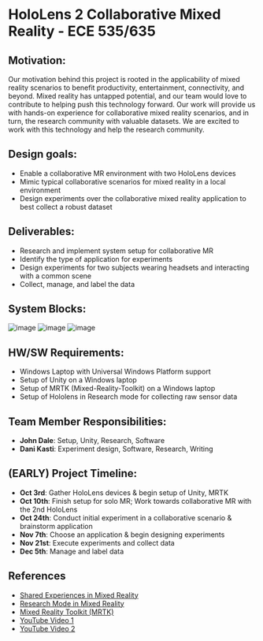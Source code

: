 # HoloLens 2 Collaborative Mixed Reality - ECE 535/635

## Motivation:
Our motivation behind this project is rooted in the applicability of mixed reality scenarios to benefit productivity, entertainment, connectivity, and beyond. Mixed reality has untapped potential, and our team would love to contribute to helping push this technology forward. Our work will provide us with hands-on experience for collaborative mixed reality scenarios, and in turn, the research community with valuable datasets. We are excited to work with this technology and help the research community.

## Design goals:
- Enable a collaborative MR environment with two HoloLens devices
- Mimic typical collaborative scenarios for mixed reality in a local environment
- Design experiments over the collaborative mixed reality application to best collect a robust dataset

## Deliverables:
- Research and implement system setup for collaborative MR
- Identify the type of application for experiments
- Design experiments for two subjects wearing headsets and interacting with a common scene
- Collect, manage, and label the data

## System Blocks:
![image](https://github.com/JohnDale02/Collaborative-MR-535/assets/116762794/9d1b625f-50e4-4018-a7fc-395fbc6652c8)
![image](https://github.com/JohnDale02/Collaborative-MR-535/assets/116762794/9907773c-a8c3-4ac6-bb16-7584f9078321)
![image](https://github.com/JohnDale02/Collaborative-MR-535/assets/116762794/62c6d63b-eb64-45cb-b157-0378d53627c9)

## HW/SW Requirements:
- Windows Laptop with Universal Windows Platform support
- Setup of Unity on a Windows laptop
- Setup of MRTK (Mixed-Reality-Toolkit) on a Windows laptop
- Setup of Hololens in Research mode for collecting raw sensor data

## Team Member Responsibilities:
- **John Dale**: Setup, Unity, Research, Software
- **Dani Kasti**: Experiment design, Software, Research, Writing

## (EARLY) Project Timeline:
- **Oct 3rd**: Gather HoloLens devices & begin setup of Unity, MRTK
- **Oct 10th**: Finish setup for solo MR; Work towards collaborative MR with the 2nd HoloLens
- **Oct 24th**: Conduct initial experiment in a collaborative scenario & brainstorm application
- **Nov 7th**: Choose an application & begin designing experiments
- **Nov 21st**: Execute experiments and collect data
- **Dec 5th**: Manage and label data

## References
- [Shared Experiences in Mixed Reality](https://learn.microsoft.com/en-us/windows/mixed-reality/design/shared-experiences-in-mixed-reality)
- [Research Mode in Mixed Reality](https://learn.microsoft.com/en-us/windows/mixed-reality/develop/advanced-concepts/research-mode)
- [Mixed Reality Toolkit (MRTK)](https://learn.microsoft.com/en-us/windows/mixed-reality/mrtk-unity/mrtk2/?view=mrtkunity-2022-05)
- [YouTube Video 1](https://www.youtube.com/watch?v=mSSVcT2PpKk)
- [YouTube Video 2](https://www.youtube.com/watch?v=dOsYerpKloY&t=4s)
